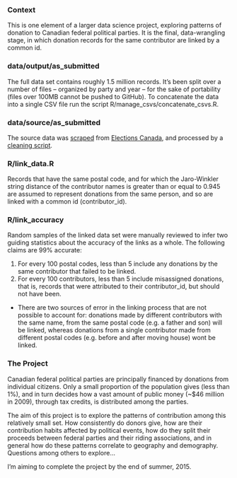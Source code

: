 ### Context

This is one element of a larger data science project, exploring patterns of donation to Canadian federal political parties. It is the final, data-wrangling stage, in which donation records for the same contributor are linked by a common id.

### data/output/as_submitted

The full data set contains roughly 1.5 million records. It’s been split over a number of files – organized by party and year – for the sake of portability (files over 100MB cannot be pushed to GitHub). To concatenate the data into a single CSV file run the script R/manage_csvs/concatenate_csvs.R.

### data/source/as_submitted

The source data was [scraped](https://github.com/leonL/federal-contributions-scraper) from [Elections Canada](http://www.elections.ca/WPAPPS/WPF/), and processed by a [cleaning script](https://github.com/leonL/federal-contributions-cleaning).

### R/link_data.R

Records that have the same postal code, and for which the Jaro-Winkler string distance of the contributor names is greater than or equal to 0.945 are assumed to represent donations from the same person, and so are linked with a common id (contributor_id).

### R/link_accuracy

Random samples of the linked data set were manually reviewed to infer two guiding statistics about the accuracy of the links as a whole. The following claims are 99% accurate:

1. For every 100 postal codes, less than 5 include any donations by the same contributor that failed to be linked.
2. For every 100 contributors, less than 5 include misassigned donations, that is, records that were attributed to their contributor_id, but should not have been.

* There are two sources of error in the linking process that are not possible to account for: donations made by different contributors with the same name, from the same postal code (e.g. a father and son) will be linked, whereas donations from a single contributor made from different postal codes (e.g. before and after moving house) wont be linked.

### The Project

Canadian federal political parties are principally financed by donations from individual citizens. Only a small proportion of the population gives (less than 1%), and in turn decides how a vast amount of public money (~$46 million in 2009), through tax credits, is distributed among the parties.

The aim of this project is to explore the patterns of contribution among this relatively small set. How consistently do donors give, how are their contribution habits affected by political events, how do they split their proceeds between federal parties and their riding associations, and in general how do these patterns correlate to geography and demography. Questions among others to explore...

I’m aiming to complete the project by the end of summer, 2015.
